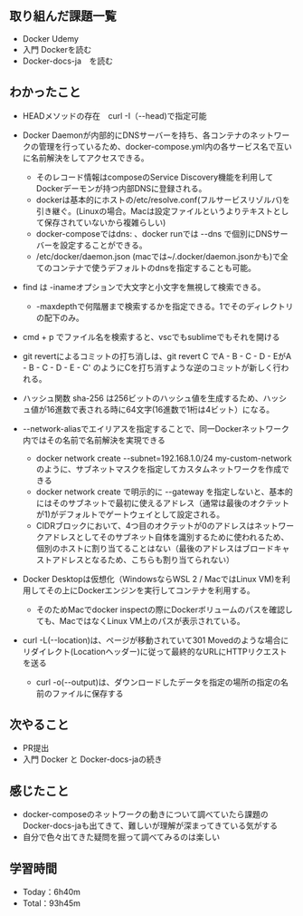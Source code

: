 ## 取り組んだ課題一覧
- Docker Udemy
- 入門 Dockerを読む
- Docker-docs-ja　を読む

## わかったこと
- HEADメソッドの存在　curl -I（--head)で指定可能
- Docker Daemonが内部的にDNSサーバーを持ち、各コンテナのネットワークの管理を行っているため、docker-compose.yml内の各サービス名で互いに名前解決をしてアクセスできる。
    - そのレコード情報はcomposeのService Discovery機能を利用してDockerデーモンが持つ内部DNSに登録される。
    - dockerは基本的にホストの/etc/resolve.conf(フルサービスリゾルバ)を引き継ぐ。(Linuxの場合。Macは設定ファイルというよりテキストとして保存されていないから複雑らしい)
    - docker-composeではdns: 、docker runでは --dns で個別にDNSサーバーを設定することができる。
    - /etc/docker/daemon.json (macでは~/.docker/daemon.jsonかも)で全てのコンテナで使うデフォルトのdnsを指定することも可能。

- find は -inameオプションで大文字と小文字を無視して検索できる。
    - -maxdepthで何階層まで検索するかを指定できる。1でそのディレクトリの配下のみ。

- cmd + p でファイル名を検索すると、vscでもsublimeでもそれを開ける

- git revertによるコミットの打ち消しは、git revert C でA - B - C - D - EがA - B - C - D - E - C' のようにCを打ち消すような逆のコミットが新しく行われる。

- ハッシュ関数 sha-256 は256ビットのハッシュ値を生成するため、ハッシュ値が16進数で表される時に64文字(16進数で1桁は4ビット）になる。

- --network-aliasでエイリアスを指定することで、同一Dockerネットワーク内ではその名前で名前解決を実現できる
    - docker network create --subnet=192.168.1.0/24 my-custom-network のように、サブネットマスクを指定してカスタムネットワークを作成できる
    - docker network create で明示的に --gateway を指定しないと、基本的にはそのサブネットで最初に使えるアドレス（通常は最後のオクテットが1)がデフォルトでゲートウェイとして設定される。
    - CIDRブロックにおいて、4つ目のオクテットが0のアドレスはネットワークアドレスとしてそのサブネット自体を識別するために使われるため、個別のホストに割り当てることはない（最後のアドレスはブロードキャストアドレスとなるため、こちらも割り当てられない）

- Docker Desktopは仮想化（WindowsならWSL 2 / MacではLinux VM)を利用してその上にDockerエンジンを実行してコンテナを利用する。
    - そのためMacでdocker inspectの際にDockerボリュームのパスを確認しても、MacではなくLinux VM上のパスが表示されている。

- curl -L(--location)は、ページが移動されていて301 Movedのような場合にリダイレクト(Locationヘッダー)に従って最終的なURLにHTTPリクエストを送る
    - curl -o(--output)は、ダウンロードしたデータを指定の場所の指定の名前のファイルに保存する

## 次やること
- PR提出
- 入門 Docker と Docker-docs-jaの続き

## 感じたこと
- docker-composeのネットワークの動きについて調べていたら課題のDocker-docs-jaも出てきて、難しいが理解が深まってきている気がする
- 自分で色々出てきた疑問を掘って調べてみるのは楽しい

## 学習時間
- Today：6h40m
- Total：93h45m
